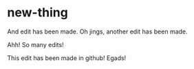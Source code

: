 # new-thing

And edit has been made.
Oh jings, another edit has been made.

Ahh! So many edits!


This edit has been made in github! Egads!

